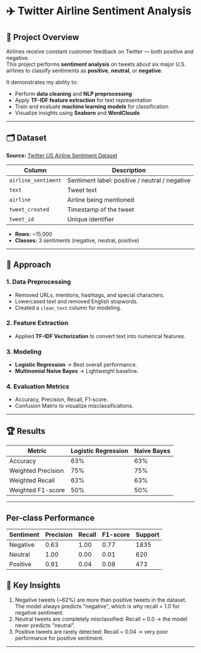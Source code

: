 # ✈️ Twitter Airline Sentiment Analysis

## 📌 Project Overview
Airlines receive constant customer feedback on Twitter — both positive and negative.  
This project performs **sentiment analysis** on tweets about six major U.S. airlines to classify sentiments as **positive**, **neutral**, or **negative**.  

It demonstrates my ability to:
- Perform **data cleaning** and **NLP preprocessing**
- Apply **TF-IDF feature extraction** for text representation
- Train and evaluate **machine learning models** for classification
- Visualize insights using **Seaborn** and **WordClouds**

---

## 🗂️ Dataset
**Source:** [Twitter US Airline Sentiment Dataset](https://www.kaggle.com/crowdflower/twitter-airline-sentiment)

| Column              | Description |
|---------------------|------------|
| `airline_sentiment` | Sentiment label: positive / neutral / negative |
| `text`              | Tweet text |
| `airline`           | Airline being mentioned |
| `tweet_created`     | Timestamp of the tweet |
| `tweet_id`          | Unique identifier |

- **Rows:** ~15,000  
- **Classes:** 3 sentiments (negative, neutral, positive)

---

## 🧠 Approach

### **1. Data Preprocessing**
- Removed URLs, mentions, hashtags, and special characters.
- Lowercased text and removed English stopwords.
- Created a `clean_text` column for modeling.

### **2. Feature Extraction**
- Applied **TF-IDF Vectorization** to convert text into numerical features.

### **3. Modeling**
- **Logistic Regression** → Best overall performance.
- **Multinomial Naive Bayes** → Lightweight baseline.

### **4. Evaluation Metrics**
- Accuracy, Precision, Recall, F1-score.
- Confusion Matrix to visualize misclassifications.

---

## 🏆 Results

Metric	            |Logistic Regression	| Naive Bayes
--------------------|---------------------|------------
Accuracy	          | 63%                 |	63%
Weighted Precision	| 75%                 |	75%
Weighted Recall     |	63%                 |	63%
Weighted F1-score   |	50%                 |	50%

---

## Per-class Performance

Sentiment	| Precision |	Recall | F1-score | Support
----------|-----------|--------|----------|---------
Negative  |	0.63	    | 1.00	 | 0.77	    | 1835
Neutral	  | 1.00      |	0.00   | 0.01     |	620
Positive  | 0.91      |	0.04   | 0.08	    | 473

## 🌟 Key Insights

1. Negative tweets (~62%) are more than positive tweets in the dataset. The model always predicts “negative”, which is why recall = 1.0 for negative sentiment.
2. Neutral tweets are completely misclassified:
Recall = 0.0 → the model never predicts "neutral".
3. Positive tweets are rarely detected:
Recall = 0.04 → very poor performance for positive sentiment.

---


